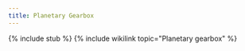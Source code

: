 ```yaml
---
title: Planetary Gearbox
---
```


{% include stub %}
{% include wikilink topic="Planetary gearbox" %}
